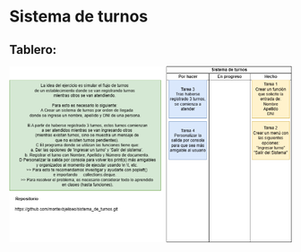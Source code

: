 # Sistema de turnos
## Tablero:
[![Tablero Kanban](Tablero%20Kanban%20para%20Sistema%20de%20Turnos.drawio.png)](https://drive.google.com/file/d/1vOdnPbOgq2v_OuBgcfN-t65LU4VH9yMd/view?usp=sharing)
